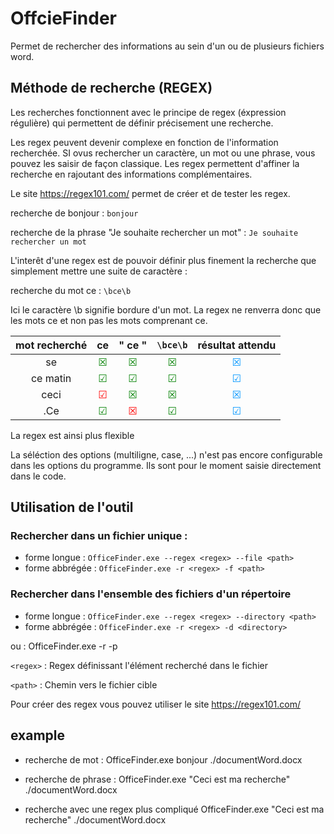 # OffcieFinder
Permet de rechercher des informations au sein d'un ou de plusieurs fichiers word.

## Méthode de recherche (REGEX)
Les recherches fonctionnent avec le principe de regex (éxpression régulière) qui permettent de définir précisement une recherche.

Les regex peuvent devenir complexe en fonction de l'information recherchée. SI ovus rechercher un caractère, un mot ou une phrase, vous pouvez les saisir de façon classique. Les regex permettent d'affiner la recherche en rajoutant des informations complémentaires.

Le site https://regex101.com/  permet de créer et de tester les regex.

recherche de bonjour : `bonjour`

recherche de la phrase "Je souhaite rechercher un mot" : `Je souhaite rechercher un mot`

L'interêt d'une regex est de pouvoir définir plus finement la recherche que simplement mettre une suite de caractère :

 recherche du mot ce : `\bce\b`

 Ici le caractère \b signifie bordure d'un mot. La regex ne renverra donc que les mots ce et non pas les mots comprenant ce.

 |mot recherché| ce | " ce "  | `\bce\b`|résultat attendu|
 |:------:|:------:|:---------:|:----:|:---:|
 | se | <span style="color:green">☒</span> | <span style="color:green">☒</span> |<span style="color:green">☒</span> | <span style="color:RGB(0,150,255)">☒</span>|
 | ce matin | <span style="color:green">☑</span> | <span style="color:green">☑</span> |<span style="color:green">☑</span> |<span style="color:RGB(0,150,255)">☑</span>|
 |ceci | <span style="color:red">☑</span> | <span style="color:green">☒</span>|<span style="color:green">☒</span> |<span style="color:RGB(0,150,255)">☒</span>|
 |.Ce| <span style="color:green">☑</span> | <span style="color:red">☒</span> | <span style="color:green">☑</span> |<span style="color:RGB(0,150,255)">☑</span>| 



 La regex est ainsi plus flexible

La séléction des options (multiligne, case, ...) n'est pas encore configurable dans les options du programme. Ils sont pour le moment saisie directement dans le code.

## Utilisation de l'outil
### Rechercher dans un fichier unique :
- forme longue : `OfficeFinder.exe --regex <regex> --file <path>`
- forme abbrégée : `OfficeFinder.exe -r <regex> -f <path>`
### Rechercher dans l'ensemble des fichiers d'un répertoire
- forme longue : `OfficeFinder.exe --regex <regex> --directory <path>`
- forme abbrégée : `OfficeFinder.exe -r <regex> -d <directory>`

ou : OfficeFinder.exe -r <regex> -p <path>

`<regex>` : Regex définissant l'élément recherché dans le fichier

`<path>` : Chemin vers le fichier cible

Pour créer des regex vous pouvez utiliser le site https://regex101.com/ 


## example

- recherche de mot :
OfficeFinder.exe bonjour ./documentWord.docx

- recherche de phrase :
OfficeFinder.exe "Ceci est ma recherche" ./documentWord.docx

- recherche avec une regex plus compliqué 
OfficeFinder.exe "Ceci est ma recherche" ./documentWord.docx
